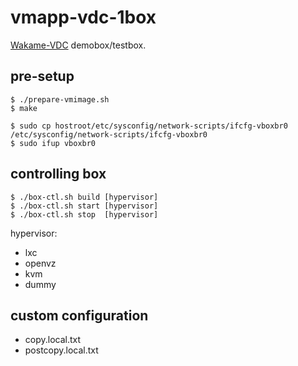 vmapp-vdc-1box
==============

[Wakame-VDC](https://github.com/axsh/wakame-vdc) demobox/testbox.

pre-setup
---------

```
$ ./prepare-vmimage.sh
$ make
```

```
$ sudo cp hostroot/etc/sysconfig/network-scripts/ifcfg-vboxbr0 /etc/sysconfig/network-scripts/ifcfg-vboxbr0
$ sudo ifup vboxbr0
```

controlling box
---------------

```
$ ./box-ctl.sh build [hypervisor]
$ ./box-ctl.sh start [hypervisor]
$ ./box-ctl.sh stop  [hypervisor]
```

hypervisor:

+ lxc
+ openvz
+ kvm
+ dummy

custom configuration
--------------------

+ copy.local.txt
+ postcopy.local.txt
